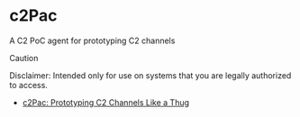 # c2Pac
A C2 PoC agent for prototyping C2 channels
> [!CAUTION]
> Disclaimer: Intended only for use on systems that you are legally authorized to access.
- [c2Pac: Prototyping C2 Channels Like a Thug](https://medium.com/@toneillcodes/c2pac-prototyping-c2-channels-like-a-thug-5716f36797c3)
